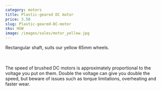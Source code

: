 ```yaml
---
category: motors
title: Plastic-geared DC motor
price: 3.50
slug: Plastic-geared-DC-motor
sku: HGW
image: /images/sales/motor_yellow.jpg
---
```

Rectangular shaft, suits our yellow 65mm wheels.

<br><br>The speed of brushed DC motors is approximately proportional to the voltage you put on them. Double the voltage can give you double the speed, but beware of issues such as torque limitations, overheating and faster wear.
